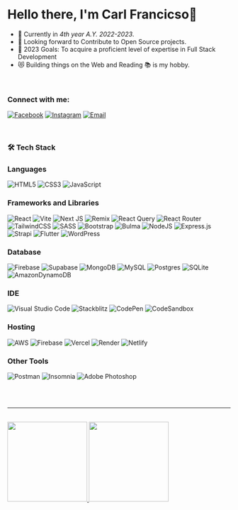 
<h1>Hello there, I'm Carl Francicso👋 </h1> 

* 🏫 Currently in _4th year A.Y. 2022-2023_.
* 🔭 Looking forward to Contribute to Open Source projects.
* 🥅 2023 Goals: To acquire a proficient level of expertise in Full Stack Development
* 😻 Building things on the Web and Reading 📚 is my hobby.
<br />


### Connect with me:

<p align="flex-start">
<a href="https://facebook.com/cj.francisco.3152"><img alt="Facebook" src="https://img.shields.io/badge/Facebook-1877F2?style=for-the-badge&logo=facebook&logoColor=white"></a>
<a href="https://www.linkedin.com/in/francisco-carl/"><img alt="Instagram" src="https://img.shields.io/badge/LinkedIn-0077B5?style=for-the-badge&logo=linkedin&logoColor=white"></a>
<a href="mailto:franciscocarl1122@gmail.com"><img alt="Email" src="https://img.shields.io/badge/Gmail-D14836?style=for-the-badge&logo=gmail&logoColor=white"></a>
</p>

<br />


### 🛠️ Tech Stack

### Languages
![HTML5](https://img.shields.io/badge/html5-%23E34F26.svg?style=for-the-badge&logo=html5&logoColor=white)
![CSS3](https://img.shields.io/badge/css3-%231572B6.svg?style=for-the-badge&logo=css3&logoColor=white)
![JavaScript](https://img.shields.io/badge/javascript-%23323330.svg?style=for-the-badge&logo=javascript&logoColor=%23F7DF1E)

### Frameworks and Libraries
![React](https://img.shields.io/badge/react-%2320232a.svg?style=for-the-badge&logo=react&logoColor=%2361DAFB)
![Vite](https://img.shields.io/badge/vite-%23646CFF.svg?style=for-the-badge&logo=vite&logoColor=white)
![Next JS](https://img.shields.io/badge/Next-black?style=for-the-badge&logo=next.js&logoColor=white)
![Remix](https://img.shields.io/badge/remix-%23000.svg?style=for-the-badge&logo=remix&logoColor=white)
![React Query](https://img.shields.io/badge/-React%20Query-FF4154?style=for-the-badge&logo=react%20query&logoColor=white)
![React Router](https://img.shields.io/badge/React_Router-CA4245?style=for-the-badge&logo=react-router&logoColor=white)
![TailwindCSS](https://img.shields.io/badge/tailwindcss-%2338B2AC.svg?style=for-the-badge&logo=tailwind-css&logoColor=white)
![SASS](https://img.shields.io/badge/SASS-hotpink.svg?style=for-the-badge&logo=SASS&logoColor=white)
![Bootstrap](https://img.shields.io/badge/bootstrap-%23563D7C.svg?style=for-the-badge&logo=bootstrap&logoColor=white)
![Bulma](https://img.shields.io/badge/bulma-00D0B1?style=for-the-badge&logo=bulma&logoColor=white)
![NodeJS](https://img.shields.io/badge/node.js-6DA55F?style=for-the-badge&logo=node.js&logoColor=white)
![Express.js](https://img.shields.io/badge/express.js-%23404d59.svg?style=for-the-badge&logo=express&logoColo)
![Strapi](https://img.shields.io/badge/strapi-%232E7EEA.svg?style=for-the-badge&logo=strapi&logoColor=white)
![Flutter](https://img.shields.io/badge/Flutter-%2302569B.svg?style=for-the-badge&logo=Flutter&logoColor=white)
![WordPress](https://img.shields.io/badge/WordPress-%23117AC9.svg?style=for-the-badge&logo=WordPress&logoColor=white)

### Database 
![Firebase](https://img.shields.io/badge/Firebase-039BE5?style=for-the-badge&logo=Firebase&logoColor=white)
![Supabase](https://img.shields.io/badge/Supabase-3ECF8E?style=for-the-badge&logo=supabase&logoColor=white)
![MongoDB](https://img.shields.io/badge/MongoDB-%234ea94b.svg?style=for-the-badge&logo=mongodb&logoColor=white)
![MySQL](https://img.shields.io/badge/mysql-%2300f.svg?style=for-the-badge&logo=mysql&logoColor=white)
![Postgres](https://img.shields.io/badge/postgres-%23316192.svg?style=for-the-badge&logo=postgresql&logoColor=white)
![SQLite](https://img.shields.io/badge/sqlite-%2307405e.svg?style=for-the-badge&logo=sqlite&logoColor=white)
![AmazonDynamoDB](https://img.shields.io/badge/Amazon%20DynamoDB-4053D6?style=for-the-badge&logo=Amazon%20DynamoDB&logoColor=white)

### IDE
![Visual Studio Code](https://img.shields.io/badge/Visual%20Studio%20Code-0078d7.svg?style=for-the-badge&logo=visual-studio-code&logoColor=white)
![Stackblitz](https://img.shields.io/badge/Stackblitz-fff?style=for-the-badge&logo=Stackblitz&logoColor=1389FD)
![CodePen](https://img.shields.io/badge/CodePen-white?style=for-the-badge&logo=codepen&logoColor=black)
![CodeSandbox](https://img.shields.io/badge/Codesandbox-040404?style=for-the-badge&logo=codesandbox&logoColor=DBDBD)

### Hosting
![AWS](https://img.shields.io/badge/AWS-%23FF9900.svg?style=for-the-badge&logo=amazon-aws&logoColor=white)
![Firebase](https://img.shields.io/badge/firebase-%23039BE5.svg?style=for-the-badge&logo=firebase)
![Vercel](https://img.shields.io/badge/vercel-%23000000.svg?style=for-the-badge&logo=vercel&logoColor=white)
![Render](https://img.shields.io/badge/Render-%46E3B7.svg?style=for-the-badge&logo=render&logoColor=white)
![Netlify](https://img.shields.io/badge/netlify-%23000000.svg?style=for-the-badge&logo=netlify&logoColor=#00C7B7)


### Other Tools

![Postman](https://img.shields.io/badge/Postman-FF6C37?style=for-the-badge&logo=postman&logoColor=white)
![Insomnia](https://img.shields.io/badge/Insomnia-black?style=for-the-badge&logo=insomnia&logoColor=5849BE)
![Adobe Photoshop](https://img.shields.io/badge/adobe%20photoshop-%2331A8FF.svg?style=for-the-badge&logo=adobe%20photoshop&logoColor=white)




<br />
<br />


---
<br />

<div style="display: flex">
<a href="https://github.com/CodeChd">
<img height="180em" src="https://github-readme-stats.vercel.app/api?username=CodeChd&show_icons=true&theme=tokyonight" />
  
<img height="180em" src="https://github-readme-stats.vercel.app/api/top-langs/?username=CodeChd&theme=tokyonight&layout=compact" />
  </a>
  </div>

[linkedin]: https://www.linkedin.com/in/francisco-carl/
[Facebook]: https://www.facebook.com/cj.francisco.3152/
[Email]: mailto:franciscocarl122@gmail.com
